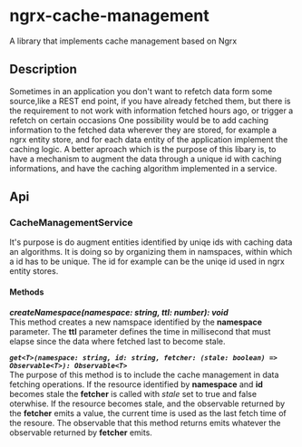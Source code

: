 # ngrx-cache-management
A library that implements cache management based on Ngrx

## Description
Sometimes in an application you don't want to refetch data form some source,like a REST end point, if you have already fetched them, but there is the requirement
to not work with information fetched hours ago, or trigger a refetch on certain occasions 
One possibility would be to add caching information to the fetched data wherever they are stored, for example a ngrx entity store, and for each data entity of the
application implement the caching logic.
A better aproach which is the purpose of this libary is, to have a mechanism to augment the data through a unique id with caching informations, and have the
caching algorithm implemented in a service.

## Api

### CacheManagementService
It's purpose is do augment entities identified by uniqe ids with caching data an algorithms. It is doing so by organizing them in namspaces, within which a id 
has to be unique. The id for example can be the uniqe id used in ngrx entity stores.

#### Methods

***createNamespace(namespace: string, ttl: number): void***  
This method creates a new namspace identified by the **namespace** parameter. The **ttl** parameter defines the time in millisecond that must elapse since the
data where fetched last to become stale.

***``get<T>(namespace: string, id: string, fetcher: (stale: boolean) => Observable<T>): Observable<T>``***  
The purpose of this method is to include the cache management in data fetching operations.
If the resource identified by **namespace** and **id** becomes stale the **fetcher** is called with *stale* set to true and false oterwhise.
If the resource becomes stale, and the observable returned by the **fetcher** emits a value, the current time is used as the last fetch time of
the resoure. The observable that this method returns emits whatever the observable returned by **fetcher** emits.
